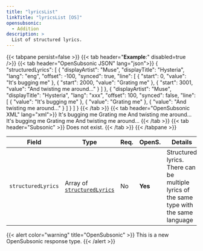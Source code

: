 ```yaml
---
title: "lyricsList"
linkTitle: "lyricsList [OS]"
opensubsonic:
  - Addition
description: >
  List of structured lyrics.
---
```


{{< tabpane persist=false >}}
{{< tab header="**Example**:" disabled=true />}}
{{< tab header="OpenSubsonic JSON" lang="json">}}
{
  "structuredLyrics": [
    {
      "displayArtist": "Muse",
      "displayTitle": "Hysteria",
      "lang": "eng",
      "offset": -100,
      "synced": true,
      "line": [
        {
          "start": 0,
          "value": "It's bugging me"
        },
        {
          "start": 2000,
          "value": "Grating me"
        },
        {
          "start": 3001,
          "value": "And twisting me around..."
        }
      ]
    },
    {
      "displayArtist": "Muse",
      "displayTitle": "Hysteria",
      "lang": "xxx",
      "offset": 100,
      "synced": false,
      "line": [
        {
          "value": "It's bugging me"
        },
        {
          "value": "Grating me"
        },
        {
          "value": "And twisting me around..."
        }
      ]
    }
  ]
}
{{< /tab >}}
{{< tab header="OpenSubsonic XML" lang="xml">}}
<lyricsList>
  <structuredLyrics displayArtist="Muse" displayTitle="Hysteria" lang="eng" offset="-100" synced="true">
    <line start="0">It's bugging me</line>
    <line start="2000">Grating me</line>
    <line start="3001">And twisting me around...</line>
  </structuredLyrics>
  <structuredLyrics displayArtist="Muse" displayTitle="Hysteria" lang="xxx" offset="100" synced="false">
    <line>It's bugging me</line>
    <line>Grating me</line>
    <line>And twisting me around...</line>
  </structuredLyrics>
</lyricsList>
{{< /tab >}}
{{< tab header="Subsonic"  >}}
Does not exist.
{{< /tab >}}
{{< /tabpane >}}

| Field              | Type                                               | Req. | OpenS.  | Details                                                                                 |
| ------------------ | -------------------------------------------------- | ---- | ------- | --------------------------------------------------------------------------------------- |
| `structuredLyrics` | Array of [`structuredLyrics`](../structuredlyrics) | No   | **Yes** | Structured lyrics. There can be multiple lyrics of the same type with the same language |

{{< alert color="warning" title="OpenSubsonic" >}}
This is a new OpenSubsonic response type.
{{< /alert >}}
